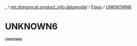 [.](../../index.md) / [net.dragoncat.product_info.datamodel](../index.md) / [Flags](index.md) / [UNKNOWN6](./-u-n-k-n-o-w-n6.md)

# UNKNOWN6

`UNKNOWN6`